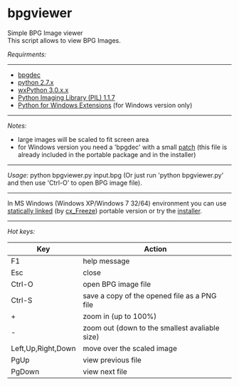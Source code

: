 bpgviewer
===========  
Simple BPG Image viewer  
This script allows to view BPG Images.  

_Requirments:_  

---  
* [bpgdec](http://bellard.org/bpg/)  
* [python 2.7.x](https://www.python.org/)  
* [wxPython 3.0.x.x](http://www.wxpython.org/)  
* [Python Imaging Library (PIL) 1.1.7](http://www.pythonware.com/products/pil/)  
* [Python for Windows Extensions](http://sourceforge.net/projects/pywin32/) (for Windows version only)

---
_Notes:_  
* large images will be scaled to fit screen area  
* for Windows version you need a 'bpgdec' with a small [patch](https://github.com/asimba/libbpg/commit/10c7eeed31f5171d69c8cc08fe97064d3b529b17) (this file is already included in the portable package and in the installer)  

---
_Usage:_ python bpgviewer.py input.bpg (Or just run 'python bpgviewer.py' and then use 'Ctrl-O' to open BPG image file). 

---  

In MS Windows (Windows XP/Windows 7 32/64) environment you can use [statically linked](https://github.com/asimba/pybpgviewer/releases/download/v1.3/bpgviewer-1.3-win32-portable.7z) (by [cx_Freeze](http://cx-freeze.sourceforge.net/)) portable version or try the [installer](https://github.com/asimba/pybpgviewer/releases/download/v1.3/bpgviewer-1.3-setup.zip).  

---
_Hot keys:_  

Key  | Action
----- | ------  
F1 | help message  
Esc | close  
Ctrl-O | open BPG image file  
Ctrl-S | save a copy of the opened file as a PNG file  
+ | zoom in (up to 100%)  
- | zoom out (down to the smallest avaliable size)  
Left,Up,Right,Down | move over the scaled image
PgUp | view previous file  
PgDown | view next file  
